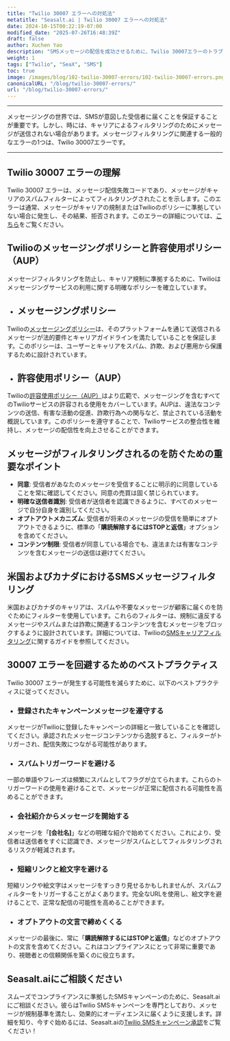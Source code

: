 ```yaml
---
title: "Twilio 30007 エラーへの対処法"
metatitle: "Seasalt.ai | Twilio 30007 エラーへの対処法"
date: 2024-10-15T00:22:19-07:00
modified_date: "2025-07-26T16:48:39Z"
draft: false
author: Xuchen Yao
description: "SMSメッセージの配信を成功させるために、Twilio 30007エラーのトラブルシューティングと防止方法を学びましょう。"
weight: 1
tags: ["Twilio", "SeaX", "SMS"]
toc: true
image: /images/blog/102-twilio-30007-errors/102-twilio-30007-errors.png
canonicalURL: "/blog/twilio-30007-errors/"
url: "/blog/twilio-30007-errors/"
---
```


---

メッセージングの世界では、SMSが意図した受信者に届くことを保証することが重要です。しかし、時には、キャリアによるフィルタリングのためにメッセージが送信されない場合があります。メッセージフィルタリングに関連する一般的なエラーの1つは、Twilio 30007エラーです。

---

## Twilio 30007 エラーの理解

Twilio 30007 エラーは、メッセージ配信失敗コードであり、メッセージがキャリアのスパムフィルターによってフィルタリングされたことを示します。このエラーは通常、メッセージがキャリアの規制またはTwilioのポリシーに準拠していない場合に発生し、その結果、拒否されます。このエラーの詳細については、[こちら](https://www.twilio.com/docs/api/errors/30007)をご覧ください。

## Twilioのメッセージングポリシーと許容使用ポリシー（AUP）

メッセージフィルタリングを防止し、キャリア規制に準拠するために、Twilioはメッセージングサービスの利用に関する明確なポリシーを確立しています。

- ## メッセージングポリシー

Twilioの[メッセージングポリシー](https://www.twilio.com/en-us/legal/messaging-policy)は、そのプラットフォームを通じて送信されるメッセージが法的要件とキャリアガイドラインを満たしていることを保証します。このポリシーは、ユーザーとキャリアをスパム、詐欺、および悪用から保護するために設計されています。

- ## 許容使用ポリシー（AUP）

Twilioの[許容使用ポリシー（AUP）](https://www.twilio.com/en-us/legal/aup)はより広範で、メッセージングを含むすべてのTwilioサービスの許容される使用をカバーしています。AUPは、違法なコンテンツの送信、有害な活動の促進、詐欺行為への関与など、禁止されている活動を概説しています。このポリシーを遵守することで、Twilioサービスの整合性を維持し、メッセージの配信性を向上させることができます。

## メッセージがフィルタリングされるのを防ぐための重要なポイント

- **同意**: 受信者があなたのメッセージを受信することに明示的に同意していることを常に確認してください。同意の売買は固く禁じられています。
- **明確な送信者識別**: 受信者が送信者を認識できるように、すべてのメッセージで自分自身を識別してください。
- **オプトアウトメカニズム**: 受信者が将来のメッセージの受信を簡単にオプトアウトできるように、標準の「**購読解除するにはSTOPと返信**」オプションを含めてください。
- **コンテンツ制限**: 受信者が同意している場合でも、違法または有害なコンテンツを含むメッセージの送信は避けてください。

## 米国およびカナダにおけるSMSメッセージフィルタリング

米国およびカナダのキャリアは、スパムや不要なメッセージが顧客に届くのを防ぐためにフィルターを使用しています。これらのフィルターは、規制に違反するメッセージやスパムまたは詐欺に関連するコンテンツを含むメッセージをブロックするように設計されています。詳細については、Twilioの[SMSキャリアフィルタリング](https://help.twilio.com/articles/360022449893-SMS-Carrier-Filtering-in-the-United-States-and-Canada)に関するガイドを参照してください。

## 30007 エラーを回避するためのベストプラクティス

Twilio 30007 エラーが発生する可能性を減らすために、以下のベストプラクティスに従ってください。

- ### 登録されたキャンペーンメッセージを遵守する

メッセージがTwilioに登録したキャンペーンの詳細と一致していることを確認してください。承認されたメッセージコンテンツから逸脱すると、フィルターがトリガーされ、配信失敗につながる可能性があります。

- ### スパムトリガーワードを避ける

一部の単語やフレーズは頻繁にスパムとしてフラグが立てられます。これらのトリガーワードの使用を避けることで、メッセージが正常に配信される可能性を高めることができます。

- ### 会社紹介からメッセージを開始する

メッセージを「**[会社名]**」などの明確な紹介で始めてください。これにより、受信者は送信者をすぐに認識でき、メッセージがスパムとしてフィルタリングされるリスクが軽減されます。

- ### 短縮リンクと絵文字を避ける

短縮リンクや絵文字はメッセージをすっきり見せるかもしれませんが、スパムフィルターをトリガーすることがよくあります。完全なURLを使用し、絵文字を避けることで、正常な配信の可能性を高めることができます。

- ### オプトアウトの文言で締めくくる

メッセージの最後に、常に「**購読解除するにはSTOPと返信**」などのオプトアウトの文言を含めてください。これはコンプライアンスにとって非常に重要であり、視聴者との信頼関係を築くのに役立ちます。

## Seasalt.aiにご相談ください

スムーズでコンプライアンスに準拠したSMSキャンペーンのために、Seasalt.aiにご相談ください。彼らはTwilio SMSキャンペーンを専門としており、メッセージが規制基準を満たし、効果的にオーディエンスに届くように支援します。詳細を知り、今すぐ始めるには、Seasalt.aiの[Twilio SMSキャンペーン承認](https://usecase.seasalt.ai/approved-for-twilio-sms-campaign/)をご覧ください！
